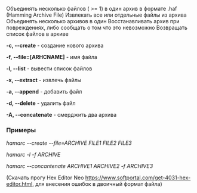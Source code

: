 
Объединять несколько файлов ( >= 1) в один архив в формате .haf (Hamming Archive File)
Извлекать все или отдельные файлы из архива
Объединять несколько архивов в один
Восстанавливать архив при повреждениях, либо сообщать о том что это невозможно
Возвращать список файлов в архиве

**-c, --create**           - создание нового архива 

**-f, --file=[ARHCNAME]**  - имя файла

**-l, --list**             - вывести список файлов

**-x, --extract**          - извлечь файлы

**-a, --append**           - добавить файл

**-d, --delete**           - удалить файл

**-A, --concatenate**      - смерджить два архива


### Примеры
   
*hamarc --create --file=ARCHIVE FILE1 FILE2 FILE3*
   
*hamarc -l -f ARCHIVE*
   
*hamarc --concantenate  ARCHIVE1 ARCHIVE2 -f ARCHIVE3*
 
(Скачать прогу Hex Editor Neo https://www.softportal.com/get-4031-hex-editor.html, для внесения ошибок в двоичный формат файла)